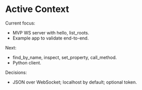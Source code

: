 # Active Context

Current focus:
- MVP WS server with hello, list_roots.
- Example app to validate end-to-end.

Next:
- find_by_name, inspect, set_property, call_method.
- Python client.

Decisions:
- JSON over WebSocket; localhost by default; optional token.
